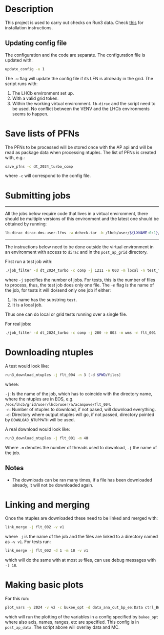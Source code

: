 # Description

This project is used to carry out checks on Run3 data. Check [this](doc/install.md) for installation instructions.

## Updating config file

The configuration and the code are separate. The configuration file is updated with:

```bash
update_config -u 1
```

The `-u` flag will update the config file if its LFN is alrdeady in the grid.
The script runs with:

1. The LHCb environment set up.
1. With a valid grid token.
1. Within the working virtual environment. 
`lb-dirac` and the script need to be used. No conflict between the VENV and the LHCb environments seems to happen.

# Save lists of PFNs

The PFNs to be processed will be stored once with the AP api and will be read as package data when processing ntuples. 
The list of PFNs is created with, e.g.:

```bash
save_pfns -c dt_2024_turbo_comp
```

where `-c` will correspond to the config file.

# Submitting jobs

---
All the jobs below require code that lives in a virtual environment, there should be multiple versions of this
environment and the latest one should be obtained by running:

```bash
lb-dirac dirac-dms-user-lfns -w dcheck.tar -b /lhcb/user/${LXNAME:0:1}/$LXNAME/run3/venv
```
---

The instructions below need to be done outside the virtual environment in an environment with access to `dirac` and in the `post_ap_grid`
directory.

First run a test job with:

```bash
./job_filter -d dt_2024_turbo -c comp -j 1211 -e 003 -m local -n test_flt
```

where `-j` specifies the number of jobs. For tests, this is the number of files to process, thus, the test job does only one file. 
The `-n` flag is the name of the job, for tests it will do/send only one job if either:

1. Its name has the substring `test`.
1. It is a local job.

Thus one can do local or grid tests running over a single file.

For real jobs:

```bash
./job_filter -d dt_2024_turbo -c comp -j 200 -e 003 -m wms -n flt_001
```

# Downloading ntuples

A test would look like:

```bash
run3_download_ntuples -j flt_004 -n 3 [-d $PWD/files]
```

where:

`-j`: Is the name of the job, which has to coincide with the directory name, where the ntuples are in EOS, e.g. `/eos/lhcb/grid/user/lhcb/user/a/acampove/flt_004`.   
`-n`: Number of ntuples to download, if not pased, will download everything.    
`-d`: Directory where output ntuples will go, if not passed, directory pointed by `DOWNLOAD_NTUPPATH` will be used.


A real download would look like:

```bash
run3_download_ntuples -j flt_001 -m 40
```

Where `-m` denotes the number of threads used to download, `-j` the name of the job.

## Notes

- The downloads can be ran many times, if a file has been downloaded already, it will not be downloaded again.

# Linking and merging

Once the ntuples are downloaded these need to be linked and merged with:

```bash
link_merge -j flt_002 -v v1
```

where `-j` is the name of the job and the files are linked to a directory named as `-v v1`. For tests run:

```bash
link_merge -j flt_002 -d 1 -m 10 -v v1
```

which will do the same with at most `10` files, can use debug messages with `-l 10`.

# Making basic plots

For this run:

```bash
plot_vars -y 2024 -v v2 -c bukee_opt -d data_ana_cut_bp_ee:Data ctrl_BuToKpEE_ana_ee:Simulation
```

which will run the plotting of the variables in a config specified by `bukee_opt` where also axis, names, ranges, etc are
specified. This config is in `post_ap_data`.
The script above will overlay data and MC.

